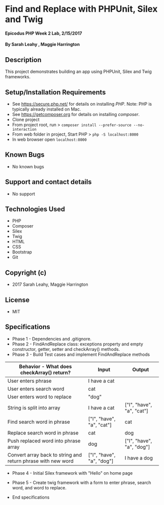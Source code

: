 # Find and Replace with PHPUnit, Silex and Twig

#### Epicodus PHP Week 2 Lab, 2/15/2017

#### By Sarah Leahy , Maggie Harrington

## Description

This project demonstrates building an app using PHPUnit, Silex and Twig frameworks.

## Setup/Installation Requirements
* See https://secure.php.net/ for details on installing _PHP_.  Note: PHP is typically already installed on Mac.
* See https://getcomposer.org for details on installing _composer_.
* Clone project
* From project root, run > `composer install --prefer-source --no-interaction`
* From web folder in project, Start PHP > `php -S localhost:8000`
* In web browser open `localhost:8000`

## Known Bugs
* No known bugs

## Support and contact details
* No support

## Technologies Used
* PHP
* Composer
* Silex
* Twig
* HTML
* CSS
* Bootstrap
* Git

## Copyright (c)
* 2017 Sarah Leahy, Maggie Harrington

## License
* MIT

## Specifications
* Phase 1 - Dependencies and .gitignore.
* Phase 2 - FindAndReplace class: exceptions property and empty constructor, getter, setter and checkArray() methods.
* Phase 3 - Build Test cases and implement FindAndReplace methods

| Behavior - What does checkArray() return?                      | Input                       | Output                     |
|----------------------------------------------------------------|-----------------------------|----------------------------|
|  User enters phrase                                            |  I have a cat               |                            |
|  User enters search word                                       |  cat                        |                            |
|  User enters word to replace                                   |  "dog"                      |                            |
|  String is split into array                                    |  I have a cat               | ["I", "have", "a", "cat"]  |
|  Find search word in phrase                                    |  ["I", "have", "a", "cat"]  |  cat                       |
|  Replace search word in phrase                                 |  cat                        |  dog                       |
|  Push replaced word into phrase array                          |  dog                        |  ["I", "have", "a", "dog"] |
|  Convert array back to string and return phrase with new word  |  ["I", "have", "a", "dog"]  |  I have a dog              |

* Phase 4 - Initial Silex framework with "Hello" on home page
* Phase 5 - Create twig framework with a form to enter phrase, search word, and word to replace.

* End specifications
